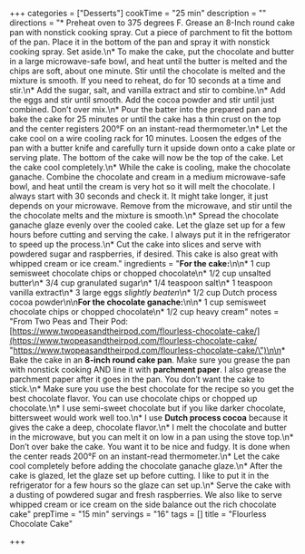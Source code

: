 +++
categories = ["Desserts"]
cookTime = "25 min"
description = ""
directions = "* Preheat oven to 375 degrees F. Grease an 8-Inch round cake pan with nonstick cooking spray. Cut a piece of parchment to fit the bottom of the pan. Place it in the bottom of the pan and spray it with nonstick cooking spray. Set aside.\n* To make the cake, put the chocolate and butter in a large microwave-safe bowl, and heat until the butter is melted and the chips are soft, about one minute. Stir until the chocolate is melted and the mixture is smooth. If you need to reheat, do for 10 seconds at a time and stir.\n* Add the sugar, salt, and vanilla extract and stir to combine.\n* Add the eggs and stir until smooth. Add the cocoa powder and stir until just combined. Don’t over mix.\n* Pour the batter into the prepared pan and bake the cake for 25 minutes or until the cake has a thin crust on the top and the center registers 200°F on an instant-read thermometer.\n* Let the cake cool on a wire cooling rack for 10 minutes. Loosen the edges of the pan with a butter knife and carefully turn it upside down onto a cake plate or serving plate. The bottom of the cake will now be the top of the cake. Let the cake cool completely.\n* While the cake is cooling, make the chocolate ganache. Combine the chocolate and cream in a medium microwave-safe bowl, and heat until the cream is very hot so it will melt the chocolate. I always start with 30 seconds and check it. It might take longer, it just depends on your microwave. Remove from the microwave, and stir until the the chocolate melts and the mixture is smooth.\n* Spread the chocolate ganache glaze evenly over the cooled cake. Let the glaze set up for a few hours before cutting and serving the cake. I always put it in the refrigerator to speed up the process.\n* Cut the cake into slices and serve with powdered sugar and raspberries, if desired. This cake is also great with whipped cream or ice cream."
ingredients = "**For the cake:**\n\n* 1 cup semisweet chocolate chips or chopped chocolate\n* 1/2 cup unsalted butter\n* 3/4 cup granulated sugar\n* 1/4 teaspoon salt\n* 1 teaspoon vanilla extract\n* 3 large eggs _slightly beaten_\n* 1/2 cup Dutch process cocoa powder\n\n**For the chocolate ganache:**\n\n* 1 cup semisweet chocolate chips or chopped chocolate\n* 1/2 cup heavy cream"
notes = "From Two Peas and Their Pod: [https://www.twopeasandtheirpod.com/flourless-chocolate-cake/](https://www.twopeasandtheirpod.com/flourless-chocolate-cake/ \"https://www.twopeasandtheirpod.com/flourless-chocolate-cake/\")\n\n* Bake the cake in an **8-inch round cake pan**. Make sure you grease the pan with nonstick cooking AND line it with **parchment paper**. I also grease the parchment paper after it goes in the pan. You don’t want the cake to stick.\n* Make sure you use the best chocolate for the recipe so you get the best chocolate flavor. You can use chocolate chips or chopped up chocolate.\n* I use semi-sweet chocolate but if you like darker chocolate, bittersweet would work well too.\n* I use **Dutch process cocoa** because it gives the cake a deep, chocolate flavor.\n* I melt the chocolate and butter in the microwave, but you can melt it on low in a pan using the stove top.\n* Don’t over bake the cake. You want it to be nice and fudgy. It is done when the center reads 200°F on an instant-read thermometer.\n* Let the cake cool completely before adding the chocolate ganache glaze.\n* After the cake is glazed, let the glaze set up before cutting. I like to put it in the refrigerator for a few hours so the glaze can set up.\n* Serve the cake with a dusting of powdered sugar and fresh raspberries. We also like to serve whipped cream or ice cream on the side balance out the rich chocolate cake"
prepTime = "15 min"
servings = "16"
tags = []
title = "Flourless Chocolate Cake"

+++
